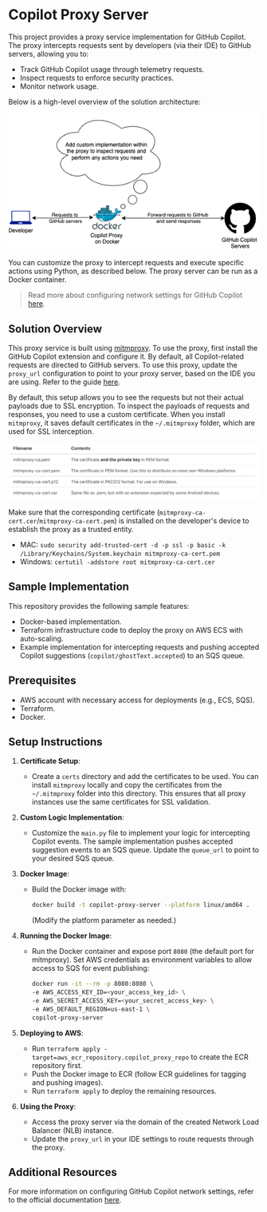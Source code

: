 # Copilot Proxy Server

This project provides a proxy service implementation for GitHub Copilot. The proxy intercepts requests sent by developers (via their IDE) to GitHub servers, allowing you to:

- Track GitHub Copilot usage through telemetry requests.
- Inspect requests to enforce security practices.
- Monitor network usage.

Below is a high-level overview of the solution architecture:

![Proxy Solution Image](proxy_solution.png)

You can customize the proxy to intercept requests and execute specific actions using Python, as described below. The proxy server can be run as a Docker container.

> Read more about configuring network settings for GitHub Copilot [here](https://docs.github.com/en/copilot/managing-copilot/configure-personal-settings/configuring-network-settings-for-github-copilot?tool=vscode).

## Solution Overview

This proxy service is built using [mitmproxy](https://mitmproxy.org/). To use the proxy, first install the GitHub Copilot extension and configure it. By default, all Copilot-related requests are directed to GitHub servers. To use this proxy, update the `proxy_url` configuration to point to your proxy server, based on the IDE you are using. Refer to the guide [here](https://docs.github.com/en/copilot/managing-copilot/configure-personal-settings/configuring-network-settings-for-github-copilot?tool=vscode).

By default, this setup allows you to see the requests but not their actual payloads due to SSL encryption. To inspect the payloads of requests and responses, you need to use a custom certificate. When you install `mitmproxy`, it saves default certificates in the `~/.mitmproxy` folder, which are used for SSL interception.

![mitmproxy certificates](certs.png)

Make sure that the corresponding certificate (`mitmproxy-ca-cert.cer`/`mitmproxy-ca-cert.pem`) is installed on the developer's device to establish the proxy as a trusted entity.

- MAC: `sudo security add-trusted-cert -d -p ssl -p basic -k /Library/Keychains/System.keychain mitmproxy-ca-cert.pem`
- Windows: `certutil -addstore root mitmproxy-ca-cert.cer`

## Sample Implementation

This repository provides the following sample features:

- Docker-based implementation.
- Terraform infrastructure code to deploy the proxy on AWS ECS with auto-scaling.
- Example implementation for intercepting requests and pushing accepted Copilot suggestions (`copilot/ghostText.accepted`) to an SQS queue.

## Prerequisites

- AWS account with necessary access for deployments (e.g., ECS, SQS).
- Terraform.
- Docker.

## Setup Instructions

1. **Certificate Setup**: 
    - Create a `certs` directory and add the certificates to be used. You can install `mitmproxy` locally and copy the certificates from the `~/.mitmproxy` folder into this directory. This ensures that all proxy instances use the same certificates for SSL validation.
  
2. **Custom Logic Implementation**:
    - Customize the `main.py` file to implement your logic for intercepting Copilot events. The sample implementation pushes accepted suggestion events to an SQS queue. Update the `queue_url` to point to your desired SQS queue.

3. **Docker Image**:
    - Build the Docker image with:
      ```bash
      docker build -t copilot-proxy-server --platform linux/amd64 .
      ```
      (Modify the platform parameter as needed.)

4. **Running the Docker Image**:
    - Run the Docker container and expose port `8080` (the default port for mitmproxy). Set AWS credentials as environment variables to allow access to SQS for event publishing:
      ```bash
      docker run -it --rm -p 8080:8080 \
      -e AWS_ACCESS_KEY_ID=<your_access_key_id> \
      -e AWS_SECRET_ACCESS_KEY=<your_secret_access_key> \
      -e AWS_DEFAULT_REGION=us-east-1 \
      copilot-proxy-server
      ```

5. **Deploying to AWS**:
    - Run `terraform apply -target=aws_ecr_repository.copilot_proxy_repo` to create the ECR repository first.
    - Push the Docker image to ECR (follow ECR guidelines for tagging and pushing images).
    - Run `terraform apply` to deploy the remaining resources.

6. **Using the Proxy**:
    - Access the proxy server via the domain of the created Network Load Balancer (NLB) instance.
    - Update the `proxy_url` in your IDE settings to route requests through the proxy.

## Additional Resources

For more information on configuring GitHub Copilot network settings, refer to the official documentation [here](https://docs.github.com/en/copilot/managing-copilot/configure-personal-settings/configuring-network-settings-for-github-copilot?tool=vscode).
